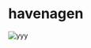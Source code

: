 # havenagen
![yyy](https://github.com/user-attachments/assets/96d8cc2f-96cf-4df7-8418-4d63b50b2c8c)

